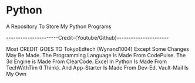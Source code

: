 # Python
A Repository To Store My Python Programs

----------------------Credit-(Youtube/Github)----------------------

Most CREDIT GOES TO TokyoEdtech (Wynand1004) Except Some Changes May Be Made.
The Programming Language Is Made From CodePulse.
The 3d Engine is Made From ClearCode.
Excel In Python Is Made From TechWithTim (I Think).
And App-Starter Is Made From Dev-Ed.
Vault-Mail Is My Own
